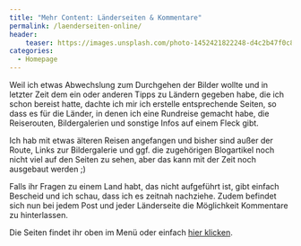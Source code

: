 ```yaml
---
title: "Mehr Content: Länderseiten & Kommentare"
permalink: /laenderseiten-online/
header:
    teaser: https://images.unsplash.com/photo-1452421822248-d4c2b47f0c81?ixlib=rb-1.2.1&ixid=eyJhcHBfaWQiOjEyMDd9&auto=format&fit=crop&w=400&q=80
categories:
  - Homepage
---
```


Weil ich etwas Abwechslung zum Durchgehen der Bilder wollte und in letzter Zeit dem ein oder anderen Tipps zu Ländern gegeben habe, 
die ich schon bereist hatte, dachte ich mir ich erstelle entsprechende Seiten, so dass es für die Länder, in denen ich eine Rundreise gemacht habe,
die Reiserouten, Bildergalerien und sonstige Infos auf einem Fleck gibt.

Ich hab mit etwas älteren Reisen angefangen und bisher sind außer der Route, Links zur Bildergalerie und 
ggf. die zugehörigen Blogartikel noch nicht viel auf den Seiten zu sehen, aber das kann mit der Zeit noch ausgebaut werden ;)

Falls ihr Fragen zu einem Land habt, das nicht aufgeführt ist, gibt einfach Bescheid und ich schau, dass ich es zeitnah nachziehe.
Zudem befindet sich nun bei jedem Post und jeder Länderseite die Möglichkeit Kommentare zu hinterlassen. 

Die Seiten findet ihr oben im Menü oder einfach [hier klicken](/laender/).  